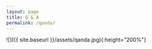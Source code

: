 ```yaml
---
layout: page
title: Q & A
permalink: /qanda/
---
```


![]({{ site.baseurl }}/assets/qanda.jpg){:height="200%"}
